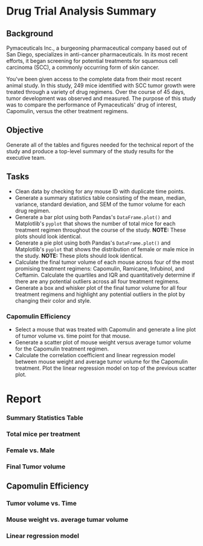# Drug Trial Analysis Summary

## Background

Pymaceuticals Inc., a burgeoning pharmaceutical company based out of San Diego, specializes in anti-cancer pharmaceuticals. In its most recent efforts, it began screening for potential treatments for squamous cell carcinoma (SCC), a commonly occurring form of skin cancer.

You've been given access to the complete data from their most recent animal study. In this study, 249 mice identified with SCC tumor growth were treated through a variety of drug regimens. Over the course of 45 days, tumor development was observed and measured. The purpose of this study was to compare the performance of Pymaceuticals' drug of interest, Capomulin, versus the other treatment regimens. 

## Objective
Generate all of the tables and figures needed for the technical report of the study and produce a top-level summary of the study results for the executive team. 

## Tasks
* Clean data by checking for any mouse ID with duplicate time points.
* Generate a summary statistics table consisting of the mean, median, variance, standard deviation, and SEM of the tumor volume for each drug regimen.
* Generate a bar plot using both Pandas's `DataFrame.plot()` and Matplotlib's `pyplot` that shows  the number of total mice for each treatment regimen throughout the course of the study. **NOTE:** These plots should look identical. 
* Generate a pie plot using both Pandas's `DataFrame.plot()` and Matplotlib's `pyplot` that shows the distribution of female or male mice in the study. **NOTE:** These plots should look identical.
* Calculate the final tumor volume of each mouse across four of the most promising treatment regimens: Capomulin, Ramicane, Infubinol, and Ceftamin. Calculate the quartiles and IQR and quantitatively determine if there are any potential outliers across all four treatment regimens.
* Generate a box and whisker plot of the final tumor volume for all four treatment regimens and highlight any potential outliers in the plot by changing their color and style.

### Capomulin Efficiency
* Select a mouse that was treated with Capomulin and generate a line plot of tumor volume vs. time point for that mouse.
* Generate a scatter plot of mouse weight versus average tumor volume for the Capomulin treatment regimen.
* Calculate the correlation coefficient and linear regression model between mouse weight and average tumor volume for the Capomulin treatment. Plot the linear regression model on top of the previous scatter plot.


# Report
### Summary Statistics Table

### Total mice per treatment

### Female vs. Male

### Final Tumor volume

## Capomulin Efficiency
### Tumor volume vs. Time


### Mouse weight vs. average tumar volume


### Linear regression model

